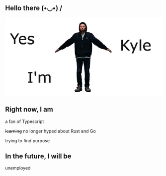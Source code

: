 ## Hello there  (•◡•) /
![Image of Kyle](https://github.com/zhengkyl/zhengkyl/blob/master/spinsplash.gif)

## Right now, I am

a fan of Typescript

~~learning~~ no longer hyped about Rust and Go

trying to find purpose

## In the future, I will be

unemployed



<!-- [![Top Langs](https://github-readme-stats.vercel.app/api/top-langs/?username=zhengkyl&theme=dracula&layout=compact)](https://github.com/anuraghazra/github-readme-stats) -->
